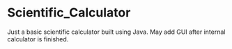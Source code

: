 # Scientific_Calculator
Just a basic scientific calculator built using Java. May add GUI after internal calculator is finished.
